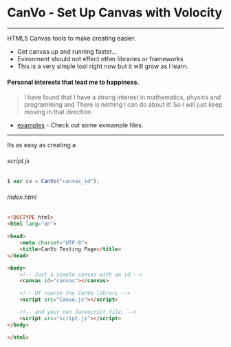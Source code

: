 # CanVo - Set Up Canvas with Volocity
---

HTML5 Canvas tools to make creating easier.
  - Get canvas up and running faster...
  - Evironment should not effect other libraries or frameworks
  - This is a very simple tool right now but it will grow as I learn.

#### Personal interests that lead me to happiness.
> I have found that I have a strong interest
> in mathematics, physics and programming and
> There is nothing I can do about it!
> So I will just keep moving in that direction

* [examples] - Check out some exmample files.

[//]: # (These are reference links! )
   [examples]: <https://github.com/codeamend/CanVo>
  ---
  Its as easy as creating a
###### script.js
```javascript
$ var cv = CanVo("canvas_id");
```
###### index.html
```html
<!DOCTYPE html>
<html lang="en">

<head>
    <meta charset="UTF-8">
    <title>CanVo Testing Page</title>
</head>

<body>
    <!-- Just a simple canvas with an id -->
    <canvas id="canvas"></canvas>

    <!-- Of course the CanVo library -->
    <script src="Canvo.js"></script>

    <!-- and your own Javascript file. -->
    <script src="script.js"></script>
</body>

</html>

```
